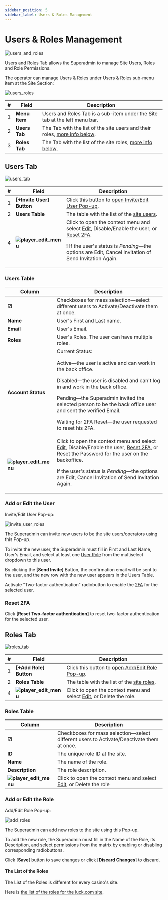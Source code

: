 ```yaml
---
sidebar_position: 5
sidebar_label: Users & Roles Management
---
```


# Users & Roles Management

![users_and_roles](https://i.imgur.com/JNkbqvu.png)

Users and Roles Tab allows the Superadmin to manage Site Users, Roles and Role Permissions.

The operator can manage Users & Roles under Users & Roles sub-menu item at the Site Section:

![users_roles](https://i.imgur.com/4lKwgg1.png)

| # | Field | Description |
|-|-|-|
| 1 | **Menu Item** | Users and Roles Tab is a sub-item under the Site tab at the left menu bar. |
| 2 | **Users Tab** | The Tab with the list of the site users and their roles, [more info below](#users-tab). |
| 3 | **Roles Tab** | The Tab with the list of the site roles, [more info below](#roles-tab). |

## Users Tab

![users_tab](https://i.imgur.com/4DWmOh1.png)

| # | Field | Description |
|-|-|-|
| 1 | **[+Invite User] Button** | Click this button to [open Invite/Edit User Pop-up](#add-or-edit-the-user). |
| 2 | **Users Table** | The table with the list of the [site users](#users-table). |
| 4 | **![player_edit_menu](https://i.imgur.com/HrALxrY.png)** | Click to open the context menu and select [Edit](#add-or-edit-the-user), Disable/Enable the user, or [Reset 2FA](#reset-2fa).<p>❕ If the user's status is *Pending*&mdash;the options are Edit, Cancel Invitation of Send Invitation Again.</p> |
### Users Table

| Column | Description |
|-|-|
| **☑** | Checkboxes for mass selection&mdash;select different users to Activate/Deactivate them at once. |
| **Name** | User's First and Last name. |
| **Email** | User's Email. |
| **Roles** | User's Roles. The user can have multiple roles. |
| **Account Status** | Current Status:<p>Active&mdash;the user is active and can work in the back office.</p><p>Disabled&mdash;the user is disabled and can't log in and work in the back office.</p><p>Pending&mdash;the Superadmin invited the selected person to be the back office user and sent the verified Email.</p><p>Waiting for 2FA Reset&mdash;the user requested to reset his 2FA.</p> |
| **![player_edit_menu](https://i.imgur.com/HrALxrY.png)** | Click to open the context menu and select [Edit](#add-or-edit-the-user), Disable/Enable the user, [Reset 2FA](#reset-2fa), or Reset the Password for the user on the backoffice.<p>If the user's status is *Pending*&mdash;the options are Edit, Cancel Invitation of Send Invitation Again.</p> |

### Add or Edit the User

Invite/Edit User Pop-up:

![invite_user_roles](https://i.imgur.com/yGZHzvU.png)

The Superadmin can invite new users to be the site users/operators using this Pop-up.

To invite the new user, the Superadmin must fill in First and Last Name, User's Email, and select at least one [User Role](#the-list-of-roles) from the multiselect dropdown to this user.

By clicking the **[Send Invite]** Button, the confirmation email will be sent to the user, and the new row with the new user appears in the Users Table.

Activate "Two-factor authentication" radiobutton to enable the [2FA](/docs/sw360_overview/NEW_UI_BO_login_2fa/#two-factor-authentication-first-login) for the selected user.

### Reset 2FA

Click **[Reset Two-factor authentication]** to reset two-factor authentication for the selected user.

## Roles Tab

![roles_tab](https://i.imgur.com/Pp5MRlp.png)

| # | Field | Description |
|-|-|-|
| 1 | **[+Add Role] Button** | Click this button to [open Add/Edit Role Pop-up](#add-or-edit-the-role). |
| 2 | **Roles Table** | The table with the list of the [site roles](#roles-table). |
| 4 | **![player_edit_menu](https://i.imgur.com/HrALxrY.png)** | Click to open the context menu and select [Edit](#add-or-edit-the-role), or Delete the role. |

### Roles Table

| Column | Description |
|-|-|
| **☑** | Checkboxes for mass selection&mdash;select different users to Activate/Deactivate them at once. |
| **ID** | The unique role ID at the site. |
| **Name** |The name of the role. |
| **Description** | The role description. |
| **![player_edit_menu](https://i.imgur.com/HrALxrY.png)** | Click to open the context menu and select [Edit](#add-or-edit-the-role), or Delete the role |

### Add or Edit the Role

Add/Edit Role Pop-up:

![add_roles](https://i.imgur.com/D5r53Qr.png)

The Superadmin can add new roles to the site using this Pop-up.

To add the new role, the Superadmin must fill in the Name of the Role, its Description, and select permissions from the matrix by enabling or disabling corresponding radiobuttons.

Click [**Save**] button to save changes or click [**Discard Changes**] to discard.

#### The List of the Roles

The List of the Roles is different for every casino's site.

Here is [the list of the roles for the luck.com site](https://confluence.skywindgroup.com/pages/viewpage.action?spaceKey=sw360&title=Back+Office.+Users+and+Roles#BackOffice.UsersandRoles-TheListoftheRoles).